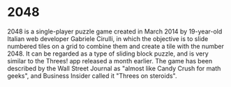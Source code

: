 2048
====

   2048 is a single-player puzzle game created in March 2014 by 19-year-old Italian web developer Gabriele Cirulli, in which the objective is to slide numbered tiles on a grid to combine them and create a tile with the number 2048. It can be regarded as a type of sliding block puzzle, and is very similar to the Threes! app released a month earlier. 
   The game has been described by the Wall Street Journal as "almost like Candy Crush for math geeks", and Business Insider called it "Threes on steroids".
